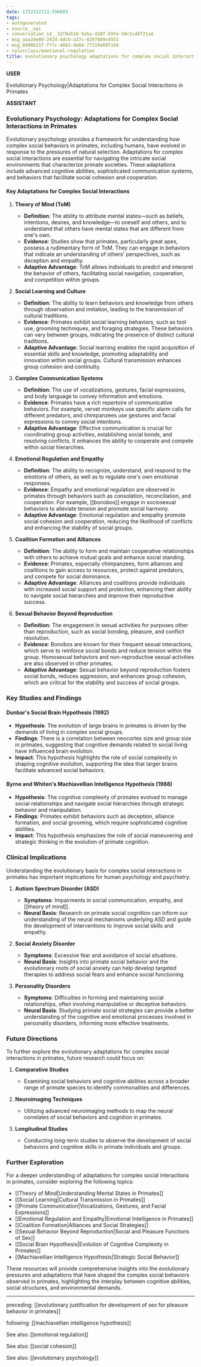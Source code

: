 ```yaml
---
date: 1722322113.556693
tags:
- autogenerated
- source__oai
- conversation_id__32f0a516-5e5a-418f-b9fe-50c5cd8f21ad
- msg_aaa2de80-242d-4dcb-a27c-8297b89c4552
- msg_8d98b31f-ff7c-4883-9e04-7f159a697169
- colorclass/emotional-regulation
title: evolutionary psychology adaptations for complex social interactions in primates
---
```


**USER**

Evolutionary Psychology|Adaptations for Complex Social Interactions in Primates


**ASSISTANT**

### Evolutionary Psychology: Adaptations for Complex Social Interactions in Primates

Evolutionary psychology provides a framework for understanding how complex social behaviors in primates, including humans, have evolved in response to the pressures of natural selection. Adaptations for complex social interactions are essential for navigating the intricate social environments that characterize primate societies. These adaptations include advanced cognitive abilities, sophisticated communication systems, and behaviors that facilitate social cohesion and cooperation.

#### Key Adaptations for Complex Social Interactions

1. **Theory of Mind (ToM)**
   - **Definition**: The ability to attribute mental states—such as beliefs, intentions, desires, and knowledge—to oneself and others, and to understand that others have mental states that are different from one's own.
   - **Evidence**: Studies show that primates, particularly great apes, possess a rudimentary form of ToM. They can engage in behaviors that indicate an understanding of others' perspectives, such as deception and empathy.
   - **Adaptive Advantage**: ToM allows individuals to predict and interpret the behavior of others, facilitating social navigation, cooperation, and competition within groups.

2. **Social Learning and Culture**
   - **Definition**: The ability to learn behaviors and knowledge from others through observation and imitation, leading to the transmission of cultural traditions.
   - **Evidence**: Primates exhibit social learning behaviors, such as tool use, grooming techniques, and foraging strategies. These behaviors can vary between groups, indicating the presence of distinct cultural traditions.
   - **Adaptive Advantage**: Social learning enables the rapid acquisition of essential skills and knowledge, promoting adaptability and innovation within social groups. Cultural transmission enhances group cohesion and continuity.

3. **Complex Communication Systems**
   - **Definition**: The use of vocalizations, gestures, facial expressions, and body language to convey information and emotions.
   - **Evidence**: Primates have a rich repertoire of communicative behaviors. For example, vervet monkeys use specific alarm calls for different predators, and chimpanzees use gestures and facial expressions to convey social intentions.
   - **Adaptive Advantage**: Effective communication is crucial for coordinating group activities, establishing social bonds, and resolving conflicts. It enhances the ability to cooperate and compete within social hierarchies.

4. **Emotional Regulation and Empathy**
   - **Definition**: The ability to recognize, understand, and respond to the emotions of others, as well as to regulate one's own emotional responses.
   - **Evidence**: Empathy and emotional regulation are observed in primates through behaviors such as consolation, reconciliation, and cooperation. For example, [[bonobos]] engage in sociosexual behaviors to alleviate tension and promote social harmony.
   - **Adaptive Advantage**: Emotional regulation and empathy promote social cohesion and cooperation, reducing the likelihood of conflicts and enhancing the stability of social groups.

5. **Coalition Formation and Alliances**
   - **Definition**: The ability to form and maintain cooperative relationships with others to achieve mutual goals and enhance social standing.
   - **Evidence**: Primates, especially chimpanzees, form alliances and coalitions to gain access to resources, protect against predators, and compete for social dominance.
   - **Adaptive Advantage**: Alliances and coalitions provide individuals with increased social support and protection, enhancing their ability to navigate social hierarchies and improve their reproductive success.

6. **Sexual Behavior Beyond Reproduction**
   - **Definition**: The engagement in sexual activities for purposes other than reproduction, such as social bonding, pleasure, and conflict resolution.
   - **Evidence**: Bonobos are known for their frequent sexual interactions, which serve to reinforce social bonds and reduce tension within the group. Homosexual behaviors and non-reproductive sexual activities are also observed in other primates.
   - **Adaptive Advantage**: Sexual behavior beyond reproduction fosters social bonds, reduces aggression, and enhances group cohesion, which are critical for the stability and success of social groups.

### Key Studies and Findings

#### Dunbar's Social Brain Hypothesis (1992)
- **Hypothesis**: The evolution of large brains in primates is driven by the demands of living in complex social groups.
- **Findings**: There is a correlation between neocortex size and group size in primates, suggesting that cognitive demands related to social living have influenced brain evolution.
- **Impact**: This hypothesis highlights the role of social complexity in shaping cognitive evolution, supporting the idea that larger brains facilitate advanced social behaviors.

#### Byrne and Whiten's Machiavellian Intelligence Hypothesis (1988)
- **Hypothesis**: The cognitive complexity of primates evolved to manage social relationships and navigate social hierarchies through strategic behavior and manipulation.
- **Findings**: Primates exhibit behaviors such as deception, alliance formation, and social grooming, which require sophisticated cognitive abilities.
- **Impact**: This hypothesis emphasizes the role of social maneuvering and strategic thinking in the evolution of primate cognition.

### Clinical Implications

Understanding the evolutionary basis for complex social interactions in primates has important implications for human psychology and psychiatry:

1. **Autism Spectrum Disorder (ASD)**
   - **Symptoms**: Impairments in social communication, empathy, and [[theory of mind]].
   - **Neural Basis**: Research on primate social cognition can inform our understanding of the neural mechanisms underlying ASD and guide the development of interventions to improve social skills and empathy.

2. **Social Anxiety Disorder**
   - **Symptoms**: Excessive fear and avoidance of social situations.
   - **Neural Basis**: Insights into primate social behavior and the evolutionary roots of social anxiety can help develop targeted therapies to address social fears and enhance social functioning.

3. **Personality Disorders**
   - **Symptoms**: Difficulties in forming and maintaining social relationships, often involving manipulative or deceptive behaviors.
   - **Neural Basis**: Studying primate social strategies can provide a better understanding of the cognitive and emotional processes involved in personality disorders, informing more effective treatments.

### Future Directions

To further explore the evolutionary adaptations for complex social interactions in primates, future research could focus on:

1. **Comparative Studies**
   - Examining social behaviors and cognitive abilities across a broader range of primate species to identify commonalities and differences.

2. **Neuroimaging Techniques**
   - Utilizing advanced neuroimaging methods to map the neural correlates of social behaviors and cognition in primates.

3. **Longitudinal Studies**
   - Conducting long-term studies to observe the development of social behaviors and cognitive skills in primate individuals and groups.

### Further Exploration

For a deeper understanding of adaptations for complex social interactions in primates, consider exploring the following topics:

- [[Theory of Mind|Understanding Mental States in Primates]]
- [[Social Learning|Cultural Transmission in Primates]]
- [[Primate Communication|Vocalizations, Gestures, and Facial Expressions]]
- [[Emotional Regulation and Empathy|Emotional Intelligence in Primates]]
- [[Coalition Formation|Alliances and Social Strategies]]
- [[Sexual Behavior Beyond Reproduction|Social and Pleasure Functions of Sex]]
- [[Social Brain Hypothesis|Evolution of Cognitive Complexity in Primates]]
- [[Machiavellian Intelligence Hypothesis|Strategic Social Behavior]]

These resources will provide comprehensive insights into the evolutionary pressures and adaptations that have shaped the complex social behaviors observed in primates, highlighting the interplay between cognitive abilities, social structures, and environmental demands.


---

preceding: [[evolutionary justification for development of sex for pleasure behavior in primates]]  


following: [[machiavellian intelligence hypothesis]]

See also: [[emotional regulation]]


See also: [[social cohesion]]


See also: [[evolutionary psychology]]